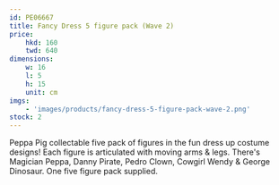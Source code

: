 ```yaml
---
id: PE06667
title: Fancy Dress 5 figure pack (Wave 2)
price:
    hkd: 160
    twd: 640
dimensions:
    w: 16
    l: 5
    h: 15
    unit: cm
imgs: 
    - 'images/products/fancy-dress-5-figure-pack-wave-2.png'
stock: 2
---
```

Peppa Pig collectable five pack of figures in the fun dress up costume designs! Each figure is articulated with moving arms & legs. There's Magician Peppa, Danny Pirate, Pedro Clown, Cowgirl Wendy & George Dinosaur. One five figure pack supplied.